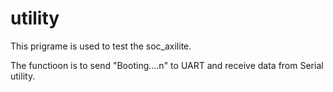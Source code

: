 # utility

This prigrame is used to test the soc_axilite.

The functioon is to send "Booting....n" to UART and receive data from Serial utility.
